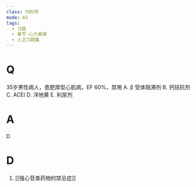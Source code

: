```yaml
---
class: 内科学
mode: A2
tags:
  - 习题
  - 章节-心力衰竭
  - 人卫习题集
---
```


# Q
35岁男性病人，患肥厚型心肌病，EF 60%，禁用
A. β 受体阻滞剂 
B. 钙拮抗剂 
C. ACEI
D. 洋地黄 
E. 利尿剂
# A
D
# D
1. [[强心苷类药物的禁忌症]]